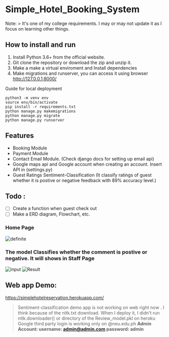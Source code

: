# Simple_Hotel_Booking_System

Note: > It's one of my college requirements. I may or may not update it as I focus on learning other things.

## How to install and run
1. Install Python 3.6+ from the official website.
2. Git clone the repository or download the zip and unzip it. 
3. Make a make a virtual enviroment and Install dependencies 
4. Make migrations and runserver, you can access it using browser http://127.0.0.1:8000/

Guide for local deployment 
```
python3 -m venv env
source env/bin/activate            
pip install -r requirements.txt
python manage.py makemigrations
python manage.py migrate
python manage.py runserver
```
## Features
* Booking Module 
* Payment Module 
* Contact Email Module. (Check django docs for setting up email api)
* Google maps api and Google account when creating an account. Insert API in (settings.py)
* Guest Ratings Sentiment-Classification (It classify ratings of guest whether it is postive or negative feedback with 89% accuracy level.)

## Todo :
- [ ] Create a function when guest check out  
- [ ] Make a ERD diagram, Flowchart, etc. 

### Home Page
![definite](https://i.ibb.co/3pNFFPq/Screenshot-2021-12-15-07-10-37.png)

### The model Classifies whether the comment is postive or negative. It will shows in Staff Page 
![input](https://i.ibb.co/ZckbCPV/Screenshot-2021-12-15-07-15-15.png)
![Result](https://i.ibb.co/tKJFbWh/Screenshot-2021-12-15-07-21-03.png)

##  Web app Demo: 
https://simplehotelreservation.herokuapp.com/
> Sentiment-classification demo app is not working on web right now . 
> I think because of the nltk.txt download. When I deploy it, I didn't run ntlk.downloader() or directory of the Review_model.pkl on heroku 
> Google third party login is working only on @neu.edu.ph 
**Admin Account: 
username: admin@admin.com
password: admin**

